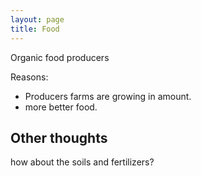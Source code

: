 ```yaml
---
layout: page
title: Food
---
```


Organic food producers

Reasons:
- Producers farms are growing in amount.
- more better food.

## Other thoughts

how about the soils and fertilizers?
